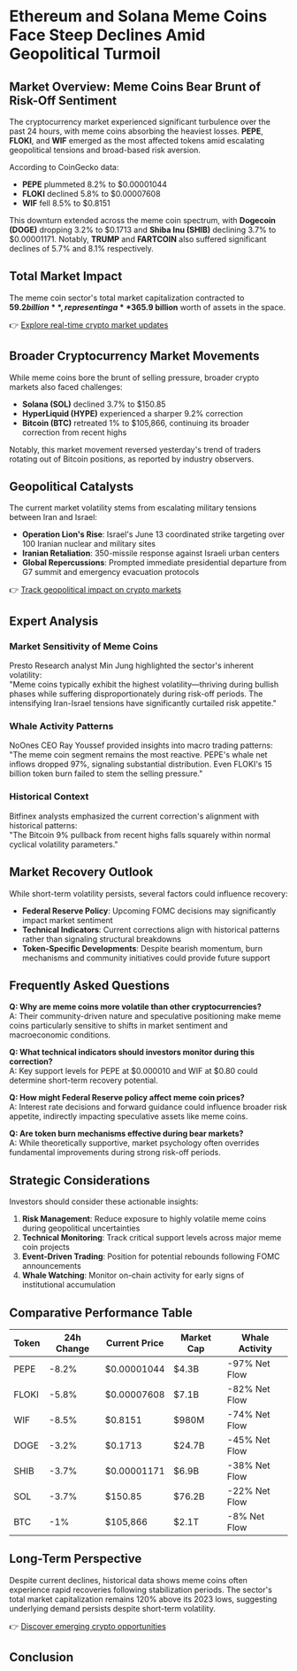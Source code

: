 # Ethereum and Solana Meme Coins Face Steep Declines Amid Geopolitical Turmoil

## Market Overview: Meme Coins Bear Brunt of Risk-Off Sentiment

The cryptocurrency market experienced significant turbulence over the past 24 hours, with meme coins absorbing the heaviest losses. **PEPE**, **FLOKI**, and **WIF** emerged as the most affected tokens amid escalating geopolitical tensions and broad-based risk aversion.

According to CoinGecko data:
- **PEPE** plummeted 8.2% to $0.00001044
- **FLOKI** declined 5.8% to $0.00007608
- **WIF** fell 8.5% to $0.8151

This downturn extended across the meme coin spectrum, with **Dogecoin (DOGE)** dropping 3.2% to $0.1713 and **Shiba Inu (SHIB)** declining 3.7% to $0.00001171. Notably, **TRUMP** and **FARTCOIN** also suffered significant declines of 5.7% and 8.1% respectively.

## Total Market Impact

The meme coin sector's total market capitalization contracted to **$59.2 billion**, representing a **3% decrease** over the reporting period. This contraction occurred alongside persistent pressures from Middle Eastern geopolitical developments affecting **$65.9 billion** worth of assets in the space.

👉 [Explore real-time crypto market updates](https://bit.ly/okx-bonus)

## Broader Cryptocurrency Market Movements

While meme coins bore the brunt of selling pressure, broader crypto markets also faced challenges:
- **Solana (SOL)** declined 3.7% to $150.85
- **HyperLiquid (HYPE)** experienced a sharper 9.2% correction
- **Bitcoin (BTC)** retreated 1% to $105,866, continuing its broader correction from recent highs

Notably, this market movement reversed yesterday's trend of traders rotating out of Bitcoin positions, as reported by industry observers.

## Geopolitical Catalysts

The current market volatility stems from escalating military tensions between Iran and Israel:
- **Operation Lion's Rise**: Israel's June 13 coordinated strike targeting over 100 Iranian nuclear and military sites
- **Iranian Retaliation**: 350-missile response against Israeli urban centers
- **Global Repercussions**: Prompted immediate presidential departure from G7 summit and emergency evacuation protocols

👉 [Track geopolitical impact on crypto markets](https://bit.ly/okx-bonus)

## Expert Analysis

### Market Sensitivity of Meme Coins

Presto Research analyst Min Jung highlighted the sector's inherent volatility:  
"Meme coins typically exhibit the highest volatility—thriving during bullish phases while suffering disproportionately during risk-off periods. The intensifying Iran-Israel tensions have significantly curtailed risk appetite."

### Whale Activity Patterns

NoOnes CEO Ray Youssef provided insights into macro trading patterns:  
"The meme coin segment remains the most reactive. PEPE's whale net inflows dropped 97%, signaling substantial distribution. Even FLOKI's 15 billion token burn failed to stem the selling pressure."

### Historical Context

Bitfinex analysts emphasized the current correction's alignment with historical patterns:  
"The Bitcoin 9% pullback from recent highs falls squarely within normal cyclical volatility parameters."

## Market Recovery Outlook

While short-term volatility persists, several factors could influence recovery:
- **Federal Reserve Policy**: Upcoming FOMC decisions may significantly impact market sentiment
- **Technical Indicators**: Current corrections align with historical patterns rather than signaling structural breakdowns
- **Token-Specific Developments**: Despite bearish momentum, burn mechanisms and community initiatives could provide future support

## Frequently Asked Questions

**Q: Why are meme coins more volatile than other cryptocurrencies?**  
A: Their community-driven nature and speculative positioning make meme coins particularly sensitive to shifts in market sentiment and macroeconomic conditions.

**Q: What technical indicators should investors monitor during this correction?**  
A: Key support levels for PEPE at $0.000010 and WIF at $0.80 could determine short-term recovery potential.

**Q: How might Federal Reserve policy affect meme coin prices?**  
A: Interest rate decisions and forward guidance could influence broader risk appetite, indirectly impacting speculative assets like meme coins.

**Q: Are token burn mechanisms effective during bear markets?**  
A: While theoretically supportive, market psychology often overrides fundamental improvements during strong risk-off periods.

## Strategic Considerations

Investors should consider these actionable insights:
1. **Risk Management**: Reduce exposure to highly volatile meme coins during geopolitical uncertainties
2. **Technical Monitoring**: Track critical support levels across major meme coin projects
3. **Event-Driven Trading**: Position for potential rebounds following FOMC announcements
4. **Whale Watching**: Monitor on-chain activity for early signs of institutional accumulation

## Comparative Performance Table

| Token       | 24h Change | Current Price      | Market Cap  | Whale Activity |
|-------------|-----------|--------------------|-------------|----------------|
| PEPE        | -8.2%     | $0.00001044        | $4.3B       | -97% Net Flow  |
| FLOKI       | -5.8%     | $0.00007608        | $7.1B       | -82% Net Flow  |
| WIF         | -8.5%     | $0.8151            | $980M       | -74% Net Flow  |
| DOGE        | -3.2%     | $0.1713            | $24.7B      | -45% Net Flow  |
| SHIB        | -3.7%     | $0.00001171        | $6.9B       | -38% Net Flow  |
| SOL         | -3.7%     | $150.85            | $76.2B      | -22% Net Flow  |
| BTC         | -1%       | $105,866           | $2.1T       | -8% Net Flow   |

## Long-Term Perspective

Despite current declines, historical data shows meme coins often experience rapid recoveries following stabilization periods. The sector's total market capitalization remains 120% above its 2023 lows, suggesting underlying demand persists despite short-term volatility.

👉 [Discover emerging crypto opportunities](https://bit.ly/okx-bonus)

## Conclusion
